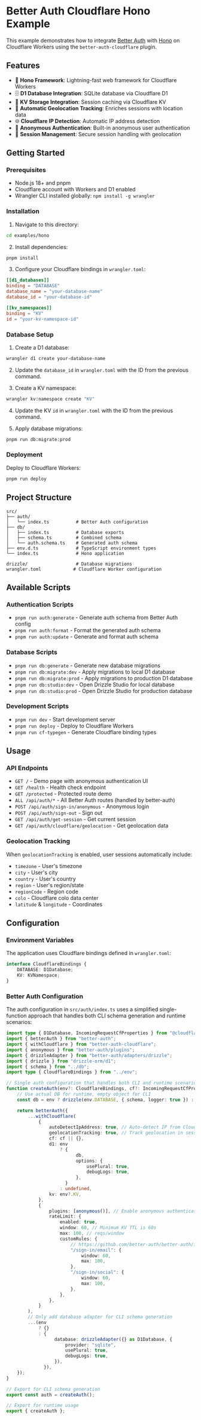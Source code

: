 # Better Auth Cloudflare Hono Example

This example demonstrates how to integrate [Better Auth](https://github.com/better-auth/better-auth) with [Hono](https://hono.dev/) on Cloudflare Workers using the `better-auth-cloudflare` plugin.

## Features

- 🚀 **Hono Framework**: Lightning-fast web framework for Cloudflare Workers
- 🗄️ **D1 Database Integration**: SQLite database via Cloudflare D1
- 🔌 **KV Storage Integration**: Session caching via Cloudflare KV
- 📍 **Automatic Geolocation Tracking**: Enriches sessions with location data
- 🌐 **Cloudflare IP Detection**: Automatic IP address detection
- 👤 **Anonymous Authentication**: Built-in anonymous user authentication
- 🔐 **Session Management**: Secure session handling with geolocation

## Getting Started

### Prerequisites

- Node.js 18+ and pnpm
- Cloudflare account with Workers and D1 enabled
- Wrangler CLI installed globally: `npm install -g wrangler`

### Installation

1. Navigate to this directory:

```bash
cd examples/hono
```

2. Install dependencies:

```bash
pnpm install
```

3. Configure your Cloudflare bindings in `wrangler.toml`:

```toml
[[d1_databases]]
binding = "DATABASE"
database_name = "your-database-name"
database_id = "your-database-id"

[[kv_namespaces]]
binding = "KV"
id = "your-kv-namespace-id"
```

### Database Setup

1. Create a D1 database:

```bash
wrangler d1 create your-database-name
```

2. Update the `database_id` in `wrangler.toml` with the ID from the previous command.

3. Create a KV namespace:

```bash
wrangler kv:namespace create "KV"
```

4. Update the KV `id` in `wrangler.toml` with the ID from the previous command.

5. Apply database migrations:

```bash
pnpm run db:migrate:prod
```

### Deployment

Deploy to Cloudflare Workers:

```bash
pnpm run deploy
```

## Project Structure

```
src/
├── auth/
│   └── index.ts          # Better Auth configuration
├── db/
│   ├── index.ts          # Database exports
│   ├── schema.ts         # Combined schema
│   └── auth.schema.ts    # Generated auth schema
├── env.d.ts              # TypeScript environment types
└── index.ts              # Hono application

drizzle/                  # Database migrations
wrangler.toml            # Cloudflare Worker configuration
```

## Available Scripts

### Authentication Scripts

- `pnpm run auth:generate` - Generate auth schema from Better Auth config
- `pnpm run auth:format` - Format the generated auth schema
- `pnpm run auth:update` - Generate and format auth schema

### Database Scripts

- `pnpm run db:generate` - Generate new database migrations
- `pnpm run db:migrate:dev` - Apply migrations to local D1 database
- `pnpm run db:migrate:prod` - Apply migrations to production D1 database
- `pnpm run db:studio:dev` - Open Drizzle Studio for local database
- `pnpm run db:studio:prod` - Open Drizzle Studio for production database

### Development Scripts

- `pnpm run dev` - Start development server
- `pnpm run deploy` - Deploy to Cloudflare Workers
- `pnpm run cf-typegen` - Generate Cloudflare binding types

## Usage

### API Endpoints

- `GET /` - Demo page with anonymous authentication UI
- `GET /health` - Health check endpoint
- `GET /protected` - Protected route demo
- `ALL /api/auth/*` - All Better Auth routes (handled by better-auth)
- `POST /api/auth/sign-in/anonymous` - Anonymous login
- `POST /api/auth/sign-out` - Sign out
- `GET /api/auth/get-session` - Get current session
- `GET /api/auth/cloudflare/geolocation` - Get geolocation data

### Geolocation Tracking

When `geolocationTracking` is enabled, user sessions automatically include:

- `timezone` - User's timezone
- `city` - User's city
- `country` - User's country
- `region` - User's region/state
- `regionCode` - Region code
- `colo` - Cloudflare colo data center
- `latitude` & `longitude` - Coordinates

## Configuration

### Environment Variables

The application uses Cloudflare bindings defined in `wrangler.toml`:

```typescript
interface CloudflareBindings {
    DATABASE: D1Database;
    KV: KVNamespace;
}
```

### Better Auth Configuration

The auth configuration in `src/auth/index.ts` uses a simplified single-function approach that handles both CLI schema generation and runtime scenarios:

```typescript
import type { D1Database, IncomingRequestCfProperties } from "@cloudflare/workers-types";
import { betterAuth } from "better-auth";
import { withCloudflare } from "better-auth-cloudflare";
import { anonymous } from "better-auth/plugins";
import { drizzleAdapter } from "better-auth/adapters/drizzle";
import { drizzle } from "drizzle-orm/d1";
import { schema } from "../db";
import type { CloudflareBindings } from "../env";

// Single auth configuration that handles both CLI and runtime scenarios
function createAuth(env?: CloudflareBindings, cf?: IncomingRequestCfProperties) {
    // Use actual DB for runtime, empty object for CLI
    const db = env ? drizzle(env.DATABASE, { schema, logger: true }) : ({} as any);

    return betterAuth({
        ...withCloudflare(
            {
                autoDetectIpAddress: true, // Auto-detect IP from Cloudflare headers
                geolocationTracking: true, // Track geolocation in sessions
                cf: cf || {},
                d1: env
                    ? {
                          db,
                          options: {
                              usePlural: true,
                              debugLogs: true,
                          },
                      }
                    : undefined,
                kv: env?.KV,
            },
            {
                plugins: [anonymous()], // Enable anonymous authentication
                rateLimit: {
                    enabled: true,
                    window: 60, // Minimum KV TTL is 60s
                    max: 100, // reqs/window
                    customRules: {
                        // https://github.com/better-auth/better-auth/issues/5452
                        "/sign-in/email": {
                            window: 60,
                            max: 100,
                        },
                        "/sign-in/social": {
                            window: 60,
                            max: 100,
                        },
                    },
                },
            }
        ),
        // Only add database adapter for CLI schema generation
        ...(env
            ? {}
            : {
                  database: drizzleAdapter({} as D1Database, {
                      provider: "sqlite",
                      usePlural: true,
                      debugLogs: true,
                  }),
              }),
    });
}

// Export for CLI schema generation
export const auth = createAuth();

// Export for runtime usage
export { createAuth };
```
